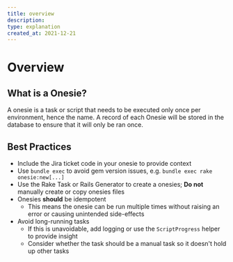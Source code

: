 ```yaml
---
title: overview
description:
type: explanation
created_at: 2021-12-21
---
```


# Overview

## What is a Onesie?
A onesie is a task or script that needs to be executed only once per
environment, hence the name. A record of each Onesie will be stored in the
database to ensure that it will only be ran once.

## Best Practices
- Include the Jira ticket code in your onesie to provide context
- Use `bundle exec` to avoid gem version issues, e.g.
  `bundle exec rake onesie:new[...]`
- Use the Rake Task or Rails Generator to create a onesies; **Do not** manually
  create or copy onesies files
- Onesies **should** be idempotent
  - This means the onesie can be run multiple times without raising an error or
    causing unintended side-effects
- Avoid long-running tasks
  - If this is unavoidable, add logging or use the `ScriptProgress` helper to
    provide insight
  - Consider whether the task should be a manual task so it doesn't hold up
    other tasks
